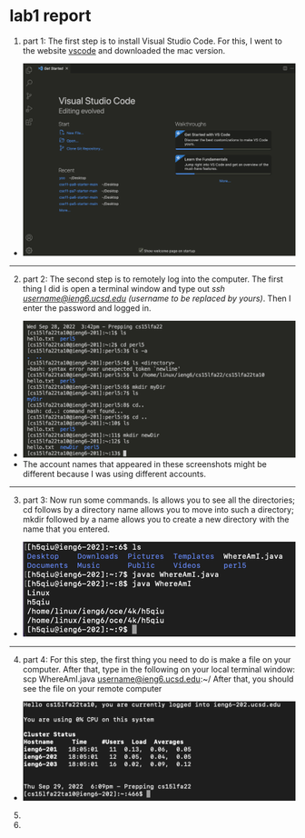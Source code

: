 # lab1 report
1. part 1: The first step is to install Visual Studio Code. For this, I went to the website [vscode](https://code.visualstudio.com/download) and downloaded the mac version.
* <img src="https://github.com/josephjo7star/labreport1/blob/main/image1.png" />
---
2. part 2: The second step is to remotely log into the computer. The first thing I did is open a terminal window and type out *ssh username@ieng6.ucsd.edu (username to be replaced by yours)*. Then I enter the password and logged in.
* ![my result](https://github.com/josephjo7star/labreport1/blob/main/image2.png)
* The account names that appeared in these screenshots might be different because I was using different accounts.
---
3. part 3: Now run some commands. ls allows you to see all the directories; cd follows by a directory name allows you to move into such a directory; mkdir followed by a name allows you to create a new directory with the name that you entered.
* ![my result](https://github.com/josephjo7star/labreport1/blob/main/image3.png)
---
4. part 4: For this step, the first thing you need to do is make a file on your computer. After that, type in the following on your local terminal window: scp WhereAmI.java username@ieng6.ucsd.edu:~/
After that, you should see the file on your remote computer
* ![my result](https://github.com/josephjo7star/labreport1/blob/main/image4.png)
5. 
6.
